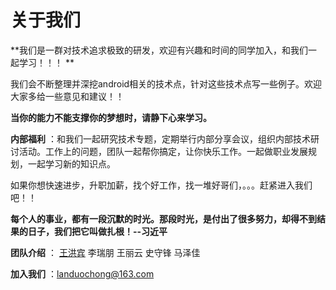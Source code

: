# 关于我们

**我们是一群对技术追求极致的研发，欢迎有兴趣和时间的同学加入，和我们一起学习！！！ **

我们会不断整理并深挖android相关的技术点，针对这些技术点写一些例子。欢迎大家多给一些意见和建议！！

**当你的能力不能支撑你的梦想时，请静下心来学习。**



**内部福利** ：和我们一起研究技术专题，定期举行内部分享会议，组织内部技术研讨活动。工作上的问题，团队一起帮你搞定，让你快乐工作。一起做职业发展规划，一起学习新的知识点。

如果你想快速进步，升职加薪，找个好工作，找一堆好哥们，。。。赶紧进入我们吧！！

**每个人的事业，都有一段沉默的时光。那段时光，是付出了很多努力，却得不到结果的日子，我们把它叫做扎根！--习近平**



**团队介绍** ： [王洪宾](王洪宾.md)  李瑞朋  王丽云  史守锋  马泽佳

**加入我们** ：landuochong@163.com